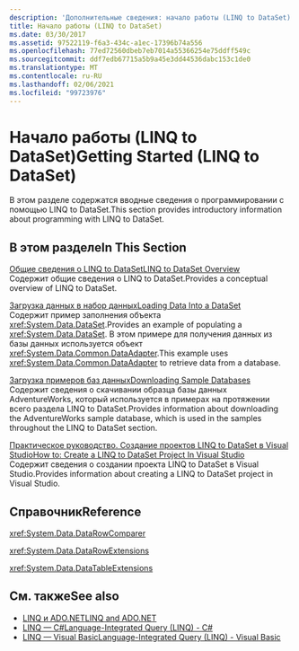 ```yaml
---
description: 'Дополнительные сведения: начало работы (LINQ to DataSet)'
title: Начало работы (LINQ to DataSet)
ms.date: 03/30/2017
ms.assetid: 97522119-f6a3-434c-a1ec-17396b74a556
ms.openlocfilehash: 77ed72560dbeb7eb7014a55366254e75ddff549c
ms.sourcegitcommit: ddf7edb67715a5b9a45e3dd44536dabc153c1de0
ms.translationtype: MT
ms.contentlocale: ru-RU
ms.lasthandoff: 02/06/2021
ms.locfileid: "99723976"
---
```

# <a name="getting-started-linq-to-dataset"></a><span data-ttu-id="a5ea2-103">Начало работы (LINQ to DataSet)</span><span class="sxs-lookup"><span data-stu-id="a5ea2-103">Getting Started (LINQ to DataSet)</span></span>

<span data-ttu-id="a5ea2-104">В этом разделе содержатся вводные сведения о программировании с помощью LINQ to DataSet.</span><span class="sxs-lookup"><span data-stu-id="a5ea2-104">This section provides introductory information about programming with LINQ to DataSet.</span></span>  
  
## <a name="in-this-section"></a><span data-ttu-id="a5ea2-105">В этом разделе</span><span class="sxs-lookup"><span data-stu-id="a5ea2-105">In This Section</span></span>  

 [<span data-ttu-id="a5ea2-106">Общие сведения о LINQ to DataSet</span><span class="sxs-lookup"><span data-stu-id="a5ea2-106">LINQ to DataSet Overview</span></span>](linq-to-dataset-overview.md)  
 <span data-ttu-id="a5ea2-107">Содержит общие сведения о LINQ to DataSet.</span><span class="sxs-lookup"><span data-stu-id="a5ea2-107">Provides a conceptual overview of LINQ to DataSet.</span></span>  
  
 [<span data-ttu-id="a5ea2-108">Загрузка данных в набор данных</span><span class="sxs-lookup"><span data-stu-id="a5ea2-108">Loading Data Into a DataSet</span></span>](loading-data-into-a-dataset.md)  
 <span data-ttu-id="a5ea2-109">Содержит пример заполнения объекта <xref:System.Data.DataSet>.</span><span class="sxs-lookup"><span data-stu-id="a5ea2-109">Provides an example of populating a <xref:System.Data.DataSet>.</span></span> <span data-ttu-id="a5ea2-110">В этом примере для получения данных из базы данных используется объект <xref:System.Data.Common.DataAdapter>.</span><span class="sxs-lookup"><span data-stu-id="a5ea2-110">This example uses <xref:System.Data.Common.DataAdapter> to retrieve data from a database.</span></span>  
  
 [<span data-ttu-id="a5ea2-111">Загрузка примеров баз данных</span><span class="sxs-lookup"><span data-stu-id="a5ea2-111">Downloading Sample Databases</span></span>](downloading-sample-databases-linq-to-dataset.md)  
 <span data-ttu-id="a5ea2-112">Содержит сведения о скачивании образца базы данных AdventureWorks, который используется в примерах на протяжении всего раздела LINQ to DataSet.</span><span class="sxs-lookup"><span data-stu-id="a5ea2-112">Provides information about downloading the AdventureWorks sample database, which is used in the samples throughout the LINQ to DataSet section.</span></span>  
  
 [<span data-ttu-id="a5ea2-113">Практическое руководство. Создание проектов LINQ to DataSet в Visual Studio</span><span class="sxs-lookup"><span data-stu-id="a5ea2-113">How to: Create a LINQ to DataSet Project In Visual Studio</span></span>](how-to-create-a-linq-to-dataset-project-in-vs.md)  
 <span data-ttu-id="a5ea2-114">Содержит сведения о создании проекта LINQ to DataSet в Visual Studio.</span><span class="sxs-lookup"><span data-stu-id="a5ea2-114">Provides information about creating a LINQ to DataSet project in Visual Studio.</span></span>  
  
## <a name="reference"></a><span data-ttu-id="a5ea2-115">Справочник</span><span class="sxs-lookup"><span data-stu-id="a5ea2-115">Reference</span></span>  

 <xref:System.Data.DataRowComparer>  
  
 <xref:System.Data.DataRowExtensions>  
  
 <xref:System.Data.DataTableExtensions>  
  
## <a name="see-also"></a><span data-ttu-id="a5ea2-116">См. также</span><span class="sxs-lookup"><span data-stu-id="a5ea2-116">See also</span></span>

- [<span data-ttu-id="a5ea2-117">LINQ и ADO.NET</span><span class="sxs-lookup"><span data-stu-id="a5ea2-117">LINQ and ADO.NET</span></span>](linq-and-ado-net.md)
- [<span data-ttu-id="a5ea2-118">LINQ — C#</span><span class="sxs-lookup"><span data-stu-id="a5ea2-118">Language-Integrated Query (LINQ) - C#</span></span>](../../../csharp/programming-guide/concepts/linq/index.md)  
- [<span data-ttu-id="a5ea2-119">LINQ — Visual Basic</span><span class="sxs-lookup"><span data-stu-id="a5ea2-119">Language-Integrated Query (LINQ) - Visual Basic</span></span>](../../../visual-basic/programming-guide/concepts/linq/index.md)  
